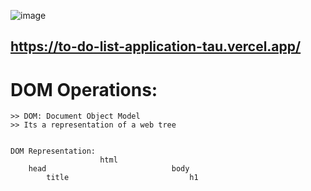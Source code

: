 ![image](https://github.com/user-attachments/assets/baa6c6d1-d2c0-4f5a-a530-2e315a97aa25)
## https://to-do-list-application-tau.vercel.app/
 
# DOM Operations:

    >> DOM: Document Object Model
    >> Its a representation of a web tree


    DOM Representation:
                        html
        head                            body
            title                           h1
